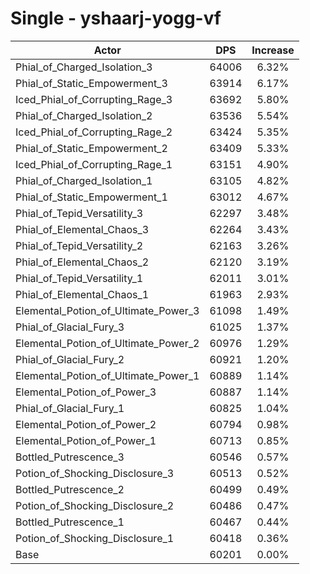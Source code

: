 # Single - yshaarj-yogg-vf
| Actor | DPS | Increase |
|---|:---:|:---:|
|Phial_of_Charged_Isolation_3|64006|6.32%|
|Phial_of_Static_Empowerment_3|63914|6.17%|
|Iced_Phial_of_Corrupting_Rage_3|63692|5.80%|
|Phial_of_Charged_Isolation_2|63536|5.54%|
|Iced_Phial_of_Corrupting_Rage_2|63424|5.35%|
|Phial_of_Static_Empowerment_2|63409|5.33%|
|Iced_Phial_of_Corrupting_Rage_1|63151|4.90%|
|Phial_of_Charged_Isolation_1|63105|4.82%|
|Phial_of_Static_Empowerment_1|63012|4.67%|
|Phial_of_Tepid_Versatility_3|62297|3.48%|
|Phial_of_Elemental_Chaos_3|62264|3.43%|
|Phial_of_Tepid_Versatility_2|62163|3.26%|
|Phial_of_Elemental_Chaos_2|62120|3.19%|
|Phial_of_Tepid_Versatility_1|62011|3.01%|
|Phial_of_Elemental_Chaos_1|61963|2.93%|
|Elemental_Potion_of_Ultimate_Power_3|61098|1.49%|
|Phial_of_Glacial_Fury_3|61025|1.37%|
|Elemental_Potion_of_Ultimate_Power_2|60976|1.29%|
|Phial_of_Glacial_Fury_2|60921|1.20%|
|Elemental_Potion_of_Ultimate_Power_1|60889|1.14%|
|Elemental_Potion_of_Power_3|60887|1.14%|
|Phial_of_Glacial_Fury_1|60825|1.04%|
|Elemental_Potion_of_Power_2|60794|0.98%|
|Elemental_Potion_of_Power_1|60713|0.85%|
|Bottled_Putrescence_3|60546|0.57%|
|Potion_of_Shocking_Disclosure_3|60513|0.52%|
|Bottled_Putrescence_2|60499|0.49%|
|Potion_of_Shocking_Disclosure_2|60486|0.47%|
|Bottled_Putrescence_1|60467|0.44%|
|Potion_of_Shocking_Disclosure_1|60418|0.36%|
|Base|60201|0.00%|
